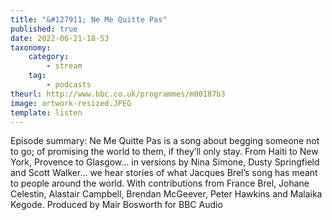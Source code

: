 ```yaml
---
title: "&#127911; Ne Me Quitte Pas"
published: true
date: 2022-06-21-18-53
taxonomy:
    category:
        - stream
    tag:
        - podcasts
theurl: http://www.bbc.co.uk/programmes/m00187b3
image: artwork-resized.JPEG
template: listen
---
```


Episode summary: Ne Me Quitte Pas is a song about begging someone not to go; of promising the world to them, if they&rsquo;ll only stay. From Haiti to New York, Provence to Glasgow&hellip; in versions by Nina Simone, Dusty Springfield and Scott Walker&hellip; we hear stories of what Jacques Brel&rsquo;s song has meant to people around the world. With contributions from France Brel, Johane Celestin, Alastair Campbell, Brendan McGeever, Peter Hawkins and Malaika Kegode. Produced by Mair Bosworth for BBC Audio

